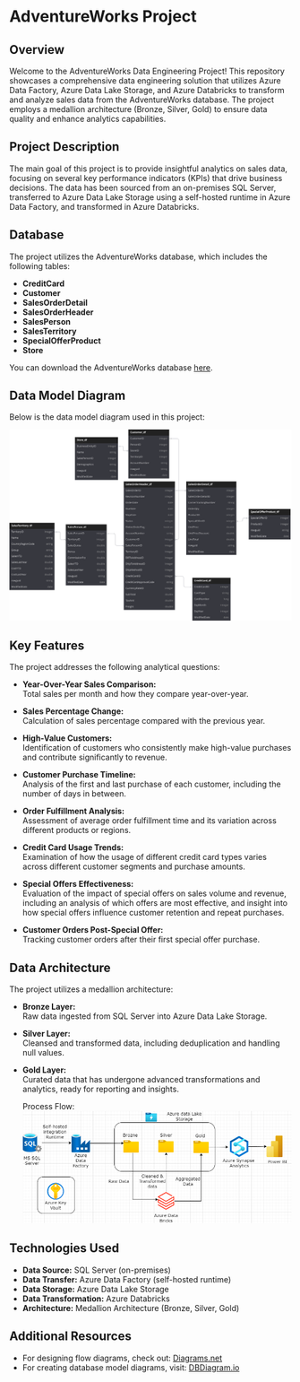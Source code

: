 # AdventureWorks Project

## Overview
Welcome to the AdventureWorks Data Engineering Project! This repository showcases a comprehensive data engineering solution that utilizes Azure Data Factory, Azure Data Lake Storage, and Azure Databricks to transform and analyze sales data from the AdventureWorks database. The project employs a medallion architecture (Bronze, Silver, Gold) to ensure data quality and enhance analytics capabilities.

## Project Description
The main goal of this project is to provide insightful analytics on sales data, focusing on several key performance indicators (KPIs) that drive business decisions. The data has been sourced from an on-premises SQL Server, transferred to Azure Data Lake Storage using a self-hosted runtime in Azure Data Factory, and transformed in Azure Databricks.

## Database
The project utilizes the AdventureWorks database, which includes the following tables:

- **CreditCard**
- **Customer**
- **SalesOrderDetail**
- **SalesOrderHeader**
- **SalesPerson**
- **SalesTerritory**
- **SpecialOfferProduct**
- **Store**

You can download the AdventureWorks database [here](https://learn.microsoft.com/en-us/sql/samples/adventureworks-install-configure?view=sql-server-ver16&tabs=ssms).

## Data Model Diagram
Below is the data model diagram used in this project:

![Data Model Diagram](https://github.com/vasanthakumar70/AdventureWorksProject/blob/fc8e8a8a10aa391edfbc92ba5c103691459942d8/Data%20Model%20Diagram.svg)

## Key Features
The project addresses the following analytical questions:

- **Year-Over-Year Sales Comparison:**  
  Total sales per month and how they compare year-over-year.

- **Sales Percentage Change:**  
  Calculation of sales percentage compared with the previous year.

- **High-Value Customers:**  
  Identification of customers who consistently make high-value purchases and contribute significantly to revenue.

- **Customer Purchase Timeline:**  
  Analysis of the first and last purchase of each customer, including the number of days in between.

- **Order Fulfillment Analysis:**  
  Assessment of average order fulfillment time and its variation across different products or regions.

- **Credit Card Usage Trends:**  
  Examination of how the usage of different credit card types varies across different customer segments and purchase amounts.

- **Special Offers Effectiveness:**  
  Evaluation of the impact of special offers on sales volume and revenue, including an analysis of which offers are most effective, and insight into how special offers influence customer retention and repeat purchases.

- **Customer Orders Post-Special Offer:**  
  Tracking customer orders after their first special offer purchase.

## Data Architecture
The project utilizes a medallion architecture:

- **Bronze Layer:**  
  Raw data ingested from SQL Server into Azure Data Lake Storage.

- **Silver Layer:**  
  Cleansed and transformed data, including deduplication and handling null values.

- **Gold Layer:**  
  Curated data that has undergone advanced transformations and analytics, ready for reporting and insights.

  Process Flow:  
![Process Flow]( https://github.com/vasanthakumar70/AdventureWorksProject/blob/bc705a6ecc5d23ad0babb3430130d9685773d29d/process%20Flow.png)

## Technologies Used
- **Data Source:** SQL Server (on-premises)
- **Data Transfer:** Azure Data Factory (self-hosted runtime)
- **Data Storage:** Azure Data Lake Storage
- **Data Transformation:** Azure Databricks
- **Architecture:** Medallion Architecture (Bronze, Silver, Gold)

## Additional Resources
- For designing flow diagrams, check out: [Diagrams.net](https://app.diagrams.net/)
- For creating database model diagrams, visit: [DBDiagram.io](https://dbdiagram.io/)


